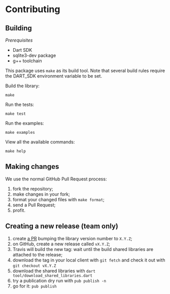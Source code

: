 Contributing
============================================

## Building

*Prerequisites*

- Dart SDK
- sqlite3-dev package
- g++ toolchain

This package uses `make` as its build tool. Note that several build rules
require the DART_SDK environment variable to be set.

Build the library:
```
make
```

Run the tests:
```
make test
```

Run the examples:
```
make examples
```

View all the available commands:
```
make help
```


## Making changes

We use the normal GitHub Pull Request process:

1. fork the repository;
2. make changes in your fork;
3. format your changed files with `make format`;
4. send a Pull Request;
5. profit.


## Creating a new release (team only)

1. create [a PR](https://github.com/pylaligand/dart-sqlite/pull/50) bumping the
   library version number to `X.Y.Z`;
2. on GitHub, create a new release called `vX.Y.Z`;
3. Travis will build the new tag: wait until the build shared libraries are
   attached to the release;
4. download the tag in your local client with `git fetch` and check it out with
   `git checkout vX.Y.Z`
5. download the shared libraries with
`dart tool/download_shared_libraries.dart`
6. try a publication dry run with `pub publish -n`
7. go for it: `pub publish`

